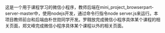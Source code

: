   这是一个用于课程学习的微信小程序，教师后端在mini_project_browserpart-server-master中，使用nodejs开发，通过命令行指令node server.js来运行。本项目教师前台和后端由朴世勋同学开发。罗翱放完成微信小程序具体某个课程的相关页面，郑文峰完成微信小程序具体某个课程以外的相关页面。
